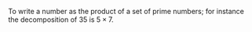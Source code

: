 To write a number as the product of a set of prime numbers; for instance
the decomposition of 35 is $5 \times 7.$
